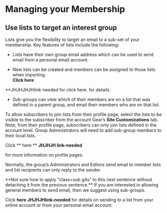 # Managing your Membership

## Use lists to target an interest group
<span id="gv-2members-2memberslist"></span>

Lists give you the flexibility to target an email to a sub-set of your
membership.
Key features of lists include the following:

* Lists have their own group email address which can be used to send
email from a personal email account.

* New lists can be created and members can be assigned to those lists
when importing.  
**Click here**
<span class="todo">
**JHJHJHJHlink-needed for click here.
</span>
for details.

* Sub-groups can view which of their members are on a list that was
defined in a parent group, and email their members who are on that list.

To allow subscribers to join lists from their profile page, select the
lists to be visible to the subscriber from the account Gear’s **Site
Customizations** tab.
Note, from their profile page, subscribers can only join lists defined
in the account level.
Group Administrators will need to add sub-group members to their local
lists.

Click ** here **
<span class="todo">
**JHJHJH link-needed**
</span>

for more information on profile pages.

Normally, the group’s Administrators and Editors send email to member
lists and list recipients can only reply to the sender.

<span class="todo">
**Not sure how to apply "class=sub g4s" to this next sentence without
detaching it from the previous sentence.**
</span> <!-- todo -->

<span class="sub g4s">
If you are interested in allowing general members
to send email, then we suggest using sub-groups.
</span>

Click **here**
<span class="todo">
**JHJHJHlink-needed**
</span>
for details on sending to a list from
your online account or from your personal email account.
